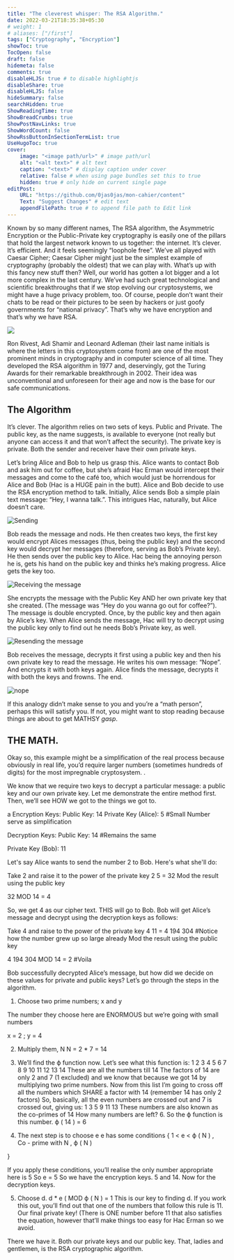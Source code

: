 ```yaml
---
title: "The cleverest whisper: The RSA Algorithm."
date: 2022-03-21T18:35:38+05:30
# weight: 1
# aliases: ["/first"]
tags: ["Cryptography", "Encryption"]
showToc: true
TocOpen: false
draft: false
hidemeta: false
comments: true
disableHLJS: true # to disable highlightjs
disableShare: true
disableHLJS: false
hideSummary: false
searchHidden: true
ShowReadingTime: true
ShowBreadCrumbs: true
ShowPostNavLinks: true
ShowWordCount: false
ShowRssButtonInSectionTermList: true
UseHugoToc: true
cover:
    image: "<image path/url>" # image path/url
    alt: "<alt text>" # alt text
    caption: "<text>" # display caption under cover
    relative: false # when using page bundles set this to true
    hidden: true # only hide on current single page
editPost:
    URL: "https://github.com/0jas0jas/mon-cahier/content"
    Text: "Suggest Changes" # edit text
    appendFilePath: true # to append file path to Edit link
---
```


Known by so many different names, The RSA algorithm, the Asymmetric Encryption or the Public-Private key cryptography is easily one of the pillars that hold the largest network known to us together: the internet. It’s clever. It’s efficient. And it feels seemingly “loophole free”. We’ve all played with Caesar Cipher; Caesar Cipher might just be the simplest example of cryptography (probably the oldest) that we can play with. What’s up with this fancy new stuff then? Well, our world has gotten a lot bigger and a lot more complex in the last century. We’ve had such great technological and scientific breakthroughs that if we stop evolving our cryptosystems, we might have a huge privacy problem, too. Of course, people don’t want their chats to be read or their pictures to be seen by hackers or just goofy governments for “national privacy”. That’s why we have encryption and that’s why we have RSA.

![](https://images.unsplash.com/photo-1586661615438-349a276d098b?ixlib=rb-1.2.1&ixid=MnwxMjA3fDB8MHxwaG90by1wYWdlfHx8fGVufDB8fHx8&auto=format&fit=crop&w=1740&q=80)

Ron Rivest, Adi Shamir and Leonard Adleman (their last name initials is where the letters in this cryptosystem come from) are one of the most prominent minds in cryptography and in computer science of all time. They developed the RSA algorithm in 1977 and, deservingly, got the Turing Awards for their remarkable breakthrough in 2002. Their idea was unconventional and unforeseen for their age and now is the base for our safe communications.

## The Algorithm

It’s clever. The algorithm relies on two sets of keys. Public and Private. The public key, as the name suggests, is available to everyone (not really but anyone can access it and that won’t affect the security). The private key is private. Both the sender and receiver have their own private keys.

Let’s bring Alice and Bob to help us grasp this. Alice wants to contact Bob and ask him out for coffee, but she’s afraid Hac Erman would intercept their messages and come to the café too, which would just be horrendous for Alice and Bob (Hac is a HUGE pain in the butt). Alice and Bob decide to use the RSA encryption method to talk. Initially, Alice sends Bob a simple plain text message: “Hey, I wanna talk.”. This intrigues Hac, naturally, but Alice doesn’t care.


![Sending](../../pictures/RSA/SendingMessage.png)


Bob reads the message and nods. He then creates two keys, the first key would encrypt Alices messages (thus, being the public key) and the second key would decrypt her messages (therefore, serving as Bob’s Private key). He then sends over the public key to Alice. Hac being the annoying person he is, gets his hand on the public key and thinks he’s making progress. Alice gets the key too.


![Receiving the message](../../pictures/RSA/recievingMessage.png)

She encrypts the message with the Public Key AND her own private key that she created. (The message was “Hey do you wanna go out for coffee?”). The message is double encrypted. Once, by the public key and then again by Alice’s key. When Alice sends the message, Hac will try to decrypt using the public key only to find out he needs Bob’s Private key, as well.

![Resending the message](../../pictures/RSA/resendingMessage.png)

Bob receives the message, decrypts it first using a public key and then his own private key to read the message. He writes his own message: “Nope”. And encrypts it with both keys again. Alice finds the message, decrypts it with both the keys and frowns. The end.

![nope](../../pictures/RSA/nope.png)

If this analogy didn’t make sense to you and you’re a “math person”, perhaps this will satisfy you. If not, you might want to stop reading because things are about to get MATHSY *gasp*.

## THE MATH.

Okay so, this example might be a simplification of the real process because obviously in real life, you’d require larger numbers (sometimes hundreds of digits) for the most impregnable cryptosystem. .

We know that we require two keys to decrypt a particular message: a public key and our own private key. Let me demonstrate the entire method first. Then, we’ll see HOW we got to the things we got to.

a
Encryption Keys:
 Public Key: 14
 Private Key (Alice): 5 #Small Number
                      serve as simplification
 
Decryption Keys:
 Public Key: 14 #Remains the same
                    
 Private Key (Bob): 11
 
Let's say Alice wants to send the
                      number 2 to Bob. Here's what she'll do:
                    
 
Take 2 and raise it to the power of
                      the private key
2
5
 =  32
Mod the result using the public key
                    
32 MOD 14 =  4
 
So, we get 4  as our cipher text. THIS will go to
                      Bob. Bob will get Alice’s message and decrypt using the decryption keys as follows:
 
Take 4 and raise to the power of the
                      private key
4
11
 =  4 194 304
#Notice how the number grew up so
                      large already
Mod the result using the public key
                    
4 194 304 MOD 14 =  2
 #Voila
 
Bob successfully decrypted Alice’s
                      message, but how did we decide on these values for private and public keys? Let’s go through the
                      steps in the algorithm.
 
1.  Choose two prime numbers; x and y
                    
The number they choose here are
                      ENORMOUS but we’re going with small numbers
 
x =  2 ;  y =  4
 
2.  Multiply them, N
N =  2 * 7 =  14
 
3.  We’ll find the 
ϕ
 function now. Let’s see what this
                      function is:
1 2 3 4 5 6 7 8 9 10 11 12 13 14
These are all the numbers till 14
The factors of 14 are only 2 and 7 (1
                      excluded) and we know that because we got 14 by multiplying two prime numbers.
Now from this list I’m going to cross
                      off all the numbers which SHARE a factor with 14 (remember 14 has only 2 factors)
So, basically, all the even numbers
                      are crossed out and 7 is crossed out, giving us:
1 3 5 9 11 13
These numbers are also known as the
                      co-primes of 14
How many numbers are left? 6.
So the 
ϕ
 function is this number. 
ϕ
(
14
)
 =  6
 
4.  The next step is to choose e
e has some conditions
{
 1 <  e <  ϕ
(
N
)
,  
 Co - prime with N ,  ϕ
(
N
)
 
}
 
If you apply these conditions, you’ll
                      realise the only number appropriate here is 5
So 
e =  5
So we have the encryption keys. 5 and
                      14.
Now for the decryption keys. 
 
5. Choose d. 
d * e 
(
MOD ϕ
(
N
)
 =  1
This is our key to finding d.
If you work this out, you’ll find out
                      that one of the numbers that follow this rule is 11. Our final private key!
(There is ONE number before 11 that
                      also satisfies the equation, however that’ll make things too easy for Hac Erman so we avoid.
                    
 


There we have it. Both our private keys and our public key. That, ladies and gentlemen, is the RSA cryptographic algorithm.
